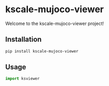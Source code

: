 # kscale-mujoco-viewer

Welcome to the kscale-mujoco-viewer project!

## Installation

```bash
pip install kscale-mujoco-viewer
```

## Usage

```python
import ksviewer
```

